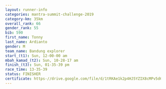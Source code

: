 ```yaml
---
layout: runner-info 
categories: mantra-summit-challenge-2019 
category-km: 35km 
overall_rank: 66
gender_rank: 55
bib: 590
first_name: Tonny
last_name: Ardianto
gender: M
team_name: Bandung explorer
start_(t1): Sun, 12-00-00 am
mbah_kamad_(t2): Sun, 10-28-17 am
finish_(t3): Sun, 01-35-39 pm
race_time: 13-35-39
status: FINISHER
certificate: https-//drive.google.com/file/d/1tRKAe1k2p4HJ5YZIX8cMPv5d6YA-NtUH/view?usp=sharing
---
```

